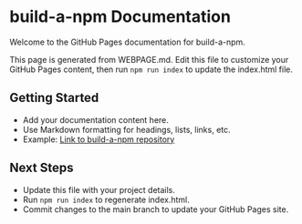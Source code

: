 # build-a-npm Documentation

Welcome to the GitHub Pages documentation for build-a-npm.

This page is generated from WEBPAGE.md. Edit this file to customize your GitHub Pages content, then run `npm run index` to update the index.html file.

## Getting Started

- Add your documentation content here.
- Use Markdown formatting for headings, lists, links, etc.
- Example: [Link to build-a-npm repository](https://github.com/hsinghhira/build-a-npm)

## Next Steps

- Update this file with your project details.
- Run `npm run index` to regenerate index.html.
- Commit changes to the main branch to update your GitHub Pages site.
